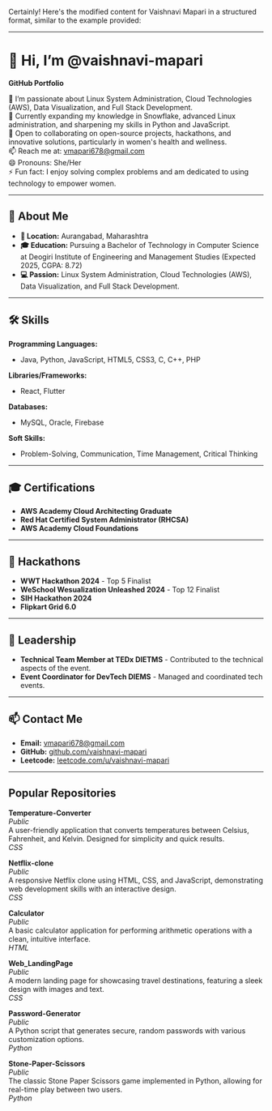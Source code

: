 Certainly! Here's the modified content for Vaishnavi Mapari in a structured format, similar to the example provided:

---

# 👋 Hi, I’m @vaishnavi-mapari

**GitHub Portfolio**

👀 I’m passionate about Linux System Administration, Cloud Technologies (AWS), Data Visualization, and Full Stack Development.  
🌱 Currently expanding my knowledge in Snowflake, advanced Linux administration, and sharpening my skills in Python and JavaScript.  
💞️ Open to collaborating on open-source projects, hackathons, and innovative solutions, particularly in women's health and wellness.  
📫 Reach me at: [vmapari678@gmail.com](mailto:vmapari678@gmail.com)  
😄 Pronouns: She/Her  
⚡ Fun fact: I enjoy solving complex problems and am dedicated to using technology to empower women.

---

## 🚀 About Me

- **📍 Location:** Aurangabad, Maharashtra  
- **🎓 Education:** Pursuing a Bachelor of Technology in Computer Science at Deogiri Institute of Engineering and Management Studies (Expected 2025, CGPA: 8.72)  
- **💻 Passion:** Linux System Administration, Cloud Technologies (AWS), Data Visualization, and Full Stack Development.

---

## 🛠️ Skills

**Programming Languages:**  
- Java, Python, JavaScript, HTML5, CSS3, C, C++, PHP  

**Libraries/Frameworks:**  
- React, Flutter

**Databases:**  
- MySQL, Oracle, Firebase

**Soft Skills:**  
- Problem-Solving, Communication, Time Management, Critical Thinking  

---

## 🎓 Certifications

- **AWS Academy Cloud Architecting Graduate**  
- **Red Hat Certified System Administrator (RHCSA)**  
- **AWS Academy Cloud Foundations**
  
---

## 🏅 Hackathons

- **WWT Hackathon 2024** - Top 5 Finalist  
- **WeSchool Wesualization Unleashed 2024** - Top 12 Finalist  
- **SIH Hackathon 2024**  
- **Flipkart Grid 6.0**  
---

## 📌 Leadership

- **Technical Team Member at TEDx DIETMS** - Contributed to the technical aspects of the event.  
- **Event Coordinator for DevTech DIEMS** - Managed and coordinated tech events.  

---

## 📫 Contact Me

- **Email:** [vmapari678@gmail.com](mailto:vmapari678@gmail.com)  
- **GitHub:** [github.com/vaishnavi-mapari](https://github.com/vaishnavi-mapari)  
- **Leetcode:** [leetcode.com/u/vaishnavi-mapari](https://leetcode.com/u/vmapari678/)  

---

## Popular Repositories

**Temperature-Converter**  
*Public*  
A user-friendly application that converts temperatures between Celsius, Fahrenheit, and Kelvin. Designed for simplicity and quick results.  
*CSS*

**Netflix-clone**  
*Public*  
A responsive Netflix clone using HTML, CSS, and JavaScript, demonstrating web development skills with an interactive design.  
*CSS*

**Calculator**  
*Public*  
A basic calculator application for performing arithmetic operations with a clean, intuitive interface.  
*HTML*

**Web_LandingPage**  
*Public*  
A modern landing page for showcasing travel destinations, featuring a sleek design with images and text.  
*CSS*

**Password-Generator**  
*Public*  
A Python script that generates secure, random passwords with various customization options.  
*Python*

**Stone-Paper-Scissors**  
*Public*  
The classic Stone Paper Scissors game implemented in Python, allowing for real-time play between two users.  
*Python*

